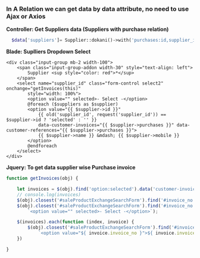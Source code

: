 ### In A Relation we can get data by data attribute, no need to use Ajax or Axios
__Controller: Get Suppliers data (Suppliers with purchase relation)__
  
```php
  $data['suppliers']= Supplier::dokani()->with('purchases:id,supplier_id,invoice_no')->get(['id','name','mobile']);
```

__Blade: Suplliers Dropdown Select__

```html,php
<div class="input-group mb-2 width-100">
    <span class="input-group-addon width-30" style="text-align: left">
        Supplier <sup style="color: red">*</sup>
    </span>
    <select name="supplier_id" class="form-control select2" onchange="getInvoices(this)"
        style="width: 100%">
        <option value="" selected>- Select -</option>
        @foreach ($suppliers as $supplier)
        <option value="{{ $supplier->id }}"
            {{ old('supplier_id', request('supplier_id')) == $supplier->id ? 'selected' : '' }}
            data-customer-invoices="{{ $supplier->purchases }}" data-customer-references="{{ $supplier->purchases }}">
            {{ $supplier->name }} &mdash; {{ $supplier->mobile }}
        </option>
        @endforeach
    </select>
</div>
```

__Jquery: To get data supplier wise Purchase invoice__

```javascript
function getInvoices(obj) {

    let invoices = $(obj).find('option:selected').data('customer-invoices');
    // console.log(invoices)
    $(obj).closest('#saleProductExchangeSearchForm').find('#invoice_no').empty();
    $(obj).closest('#saleProductExchangeSearchForm').find('#invoice_no').append(
        `<option value="" selected>- Select -</option>`);

    $(invoices).each(function (index, invoice) {
        $(obj).closest('#saleProductExchangeSearchForm').find('#invoice_no').append(
            `<option value="${ invoice.invoice_no }">${ invoice.invoice_no }</option>`);
    })

}
```
